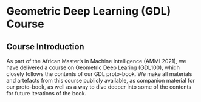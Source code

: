 # Geometric Deep Learning (GDL) Course

## Course Introduction

As part of the African Master’s in Machine Intelligence (AMMI 2021), we have delivered a course on Geometric Deep Learing (GDL100), which closely follows the contents of our GDL proto-book. We make all materials and artefacts from this course publicly available, as companion material for our proto-book, as well as a way to dive deeper into some of the contents for future iterations of the book.
